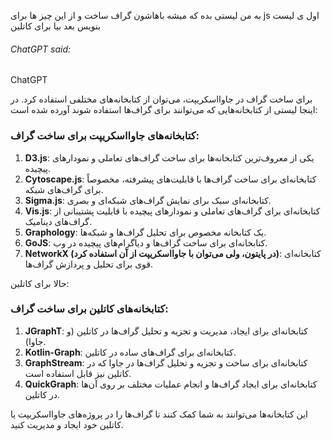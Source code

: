 به من لیستی بده که میشه باهاشون گراف ساخت و از این چیز ها برای js اول ی لیست بنویس بعد بیا برای کاتلین

###### ChatGPT said:

ChatGPT

برای ساخت گراف در جاوااسکریپت، می‌توان از کتابخانه‌های مختلفی استفاده کرد. در اینجا لیستی از کتابخانه‌هایی که می‌توانند برای گراف‌ها استفاده شوند آورده شده است:

### کتابخانه‌های جاوااسکریپت برای ساخت گراف:

1. **D3.js**: یکی از معروف‌ترین کتابخانه‌ها برای ساخت گراف‌های تعاملی و نمودارهای پیچیده.
2. **Cytoscape.js**: کتابخانه‌ای برای ساخت گراف‌ها با قابلیت‌های پیشرفته، مخصوصاً برای گراف‌های شبکه.
3. **Sigma.js**: کتابخانه‌ای سبک برای نمایش گراف‌های شبکه‌ای و بصری.
4. **Vis.js**: کتابخانه‌ای برای گراف‌های تعاملی و نمودارهای پیچیده با قابلیت پشتیبانی از گراف‌های دینامیک.
5. **Graphology**: یک کتابخانه مخصوص برای تحلیل گراف‌ها و شبکه‌ها.
6. **GoJS**: کتابخانه‌ای برای ساخت گراف‌ها و دیاگرام‌های پیچیده در وب.
7. **NetworkX (در پایتون، ولی می‌توان با جاوااسکریپت از آن استفاده کرد)**: کتابخانه‌ای قوی برای تحلیل و پردازش گراف‌ها.

حالا برای کاتلین:

### کتابخانه‌های کاتلین برای ساخت گراف:

1. **JGraphT**: کتابخانه‌ای برای ایجاد، مدیریت و تجزیه و تحلیل گراف‌ها در کاتلین (و جاوا).
2. **Kotlin-Graph**: کتابخانه‌ای برای گراف‌های ساده در کاتلین.
3. **GraphStream**: کتابخانه‌ای برای ساخت و تجزیه و تحلیل گراف‌ها در جاوا که در کاتلین نیز قابل استفاده است.
4. **QuickGraph**: کتابخانه‌ای برای ایجاد گراف‌ها و انجام عملیات مختلف بر روی آن‌ها در کاتلین.

این کتابخانه‌ها می‌توانند به شما کمک کنند تا گراف‌ها را در پروژه‌های جاوااسکریپت یا کاتلین خود ایجاد و مدیریت کنید.